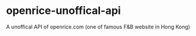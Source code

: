 openrice-unoffical-api
======================

A unoffical API of openrice.com (one of famous F&amp;B website in Hong Kong)
